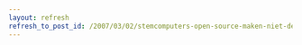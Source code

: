 ```yaml
---
layout: refresh
refresh_to_post_id: /2007/03/02/stemcomputers-open-source-maken-niet-de-ultieme-oplossing
---
```

